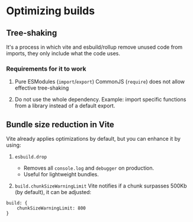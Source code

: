 # Optimizing builds

## Tree-shaking
It's a process in which vite and esbuild/rollup remove unused code from imports, they only include 
what the code uses.

### Requirements for it to work
1. Pure ESModules (`import`/`export`)
   CommonJS (`require`) does not allow effective tree-shaking

2. Do not use the whole dependency.
   Example: import specific functions from a library instead of a default export.

## Bundle size reduction in Vite
Vite already applies optimizations by default, but you can enhance it by using:
1. `esbuild.drop`
    - Removes all `console.log` and `debugger` on production.
    - Useful for lightweight bundles.

2. `build.chunkSizeWarningLimit`
Vite notifies if a chunk surpasses 500Kb (by default), it can be adjusted:
```JS
build: {
    chunkSizeWarningLimit: 800
}
```

